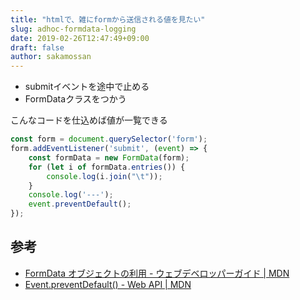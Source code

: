 ```yaml
---
title: "htmlで、雑にformから送信される値を見たい"
slug: adhoc-formdata-logging
date: 2019-02-26T12:47:49+09:00
draft: false
author: sakamossan
---
```


- submitイベントを途中で止める
- FormDataクラスをつかう

こんなコードを仕込めば値が一覧できる

```js
const form = document.querySelector('form');
form.addEventListener('submit', (event) => {
    const formData = new FormData(form);
    for (let i of formData.entries()) {
        console.log(i.join("\t"));
    }
    console.log('---');
    event.preventDefault();
});
```


## 参考

- [FormData オブジェクトの利用 - ウェブデベロッパーガイド | MDN](https://developer.mozilla.org/ja/docs/Web/Guide/Using_FormData_Objects)
- [Event.preventDefault() - Web API | MDN](https://developer.mozilla.org/ja/docs/Web/API/Event/preventDefault)
